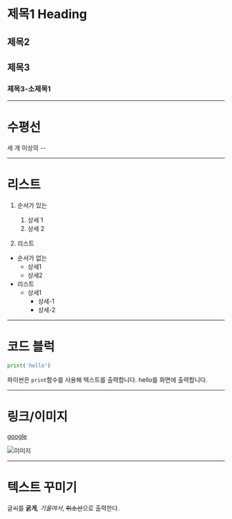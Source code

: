 # 제목1 Heading
## 제목2
## 제목3
### 제목3-소제목1

----

# 수평선
세 개 이상의 --

-----
# 리스트
1. 순서가 있는
    1. 상세 1
    2. 상세 2

2. 리스트

- 순서가 없는
    - 상세1
    - 상세2
- 리스트
    - 상세1
      - 상세-1
      - 상세-2


----
# 코드 블럭
```python
print('hello')
```
파이썬은 `print`함수를 사용해 텍스트를 출력합니다.
hello를 화면에 출력합니다.


----
# 링크/이미지
[google](https://www.google.com)

![이미지](https://picsum.photos/200/300/)

----
# 텍스트 꾸미기
글씨를 **굵게**, *기울여서*, ~~취소선~~으로 출력한다.